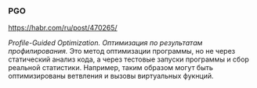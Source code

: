 ### PGO

https://habr.com/ru/post/470265/

*Profile-Guided Optimization. Оптимизация по результатам профилирования.* Это метод оптимизации программы, но не через статический анализ кода, а через тестовые запуски программы и сбор реальной статистики. Например, таким образом могут быть оптимизированы ветвления и вызовы виртуальных фукнций.
